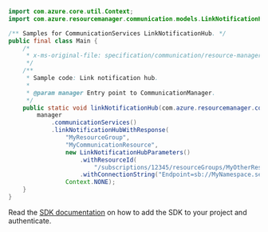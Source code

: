```java
import com.azure.core.util.Context;
import com.azure.resourcemanager.communication.models.LinkNotificationHubParameters;

/** Samples for CommunicationServices LinkNotificationHub. */
public final class Main {
    /*
     * x-ms-original-file: specification/communication/resource-manager/Microsoft.Communication/preview/2021-10-01-preview/examples/communicationServices/linkNotificationHub.json
     */
    /**
     * Sample code: Link notification hub.
     *
     * @param manager Entry point to CommunicationManager.
     */
    public static void linkNotificationHub(com.azure.resourcemanager.communication.CommunicationManager manager) {
        manager
            .communicationServices()
            .linkNotificationHubWithResponse(
                "MyResourceGroup",
                "MyCommunicationResource",
                new LinkNotificationHubParameters()
                    .withResourceId(
                        "/subscriptions/12345/resourceGroups/MyOtherResourceGroup/providers/Microsoft.NotificationHubs/namespaces/MyNamespace/notificationHubs/MyHub")
                    .withConnectionString("Endpoint=sb://MyNamespace.servicebus.windows.net/;SharedAccessKey=abcd1234"),
                Context.NONE);
    }
}
```

Read the [SDK documentation](https://github.com/Azure/azure-sdk-for-java/blob/azure-resourcemanager-communication_1.1.0-beta.2/sdk/communication/azure-resourcemanager-communication/README.md) on how to add the SDK to your project and authenticate.
